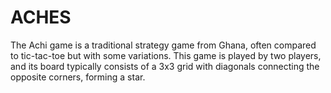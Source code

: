 # ACHES
The Achi game is a traditional strategy game from Ghana, often compared to tic-tac-toe but with some variations. This game is played by two players, and its board typically consists of a 3x3 grid with diagonals connecting the opposite corners, forming a star.
